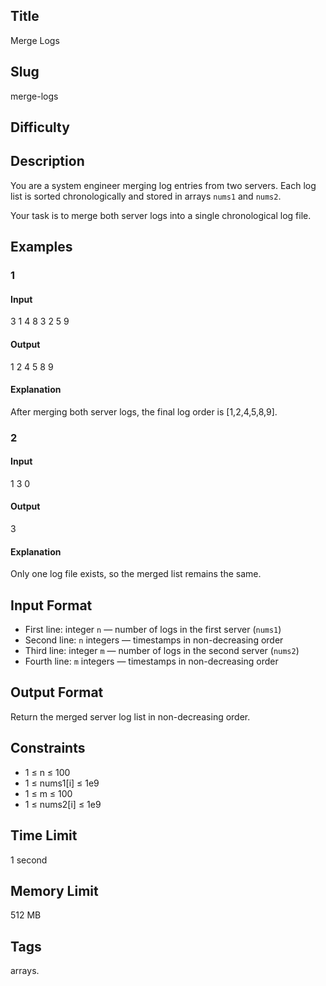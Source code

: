## Title

Merge Logs

## Slug

merge-logs

## Difficulty


## Description

You are a system engineer merging log entries from two servers. Each log list is sorted chronologically and stored in arrays `nums1` and `nums2`.  

Your task is to merge both server logs into a single chronological log file.




## Examples

### 1

#### Input

3
1 4 8
3
2 5 9

#### Output

1 2 4 5 8 9

#### Explanation

After merging both server logs, the final log order is [1,2,4,5,8,9].


### 2

#### Input

1
3
0

#### Output

3

#### Explanation

Only one log file exists, so the merged list remains the same.


## Input Format  

- First line: integer `n` — number of logs in the first server (`nums1`)  
- Second line: `n` integers — timestamps in non-decreasing order  
- Third line: integer `m` — number of logs in the second server (`nums2`)  
- Fourth line: `m` integers — timestamps in non-decreasing order  


## Output Format  

Return the merged server log list in non-decreasing order.


## Constraints  

- 1 ≤ n ≤ 100  
- 1 ≤ nums1[i] ≤ 1e9  
- 1 ≤ m ≤ 100  
- 1 ≤ nums2[i] ≤ 1e9  

## Time Limit

1 second

## Memory Limit

512 MB

## Tags

arrays.
